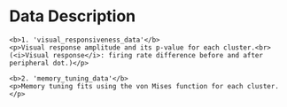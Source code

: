 <!DOCTYPE html>
<html>
<head>
    <title>Data Description</title>
</head>
<body>
    <h1>Data Description</h1>

    <b>1. 'visual_responsiveness_data'</b>
    <p>Visual response amplitude and its p-value for each cluster.<br>
    (<i>Visual response</i>: firing rate difference before and after peripheral dot.)</p>

    <b>2. 'memory_tuning_data'</b>
    <p>Memory tuning fits using the von Mises function for each cluster.</p>
</body>
</html>
